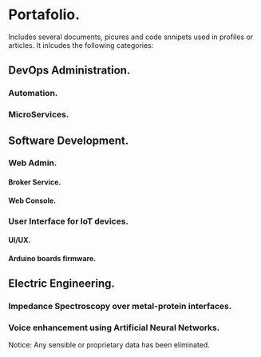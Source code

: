 # Portafolio.

Includes several documents, picures and code snnipets used in profiles or articles.
It inlcudes the following categories:

## DevOps Administration.

### Automation.
### MicroServices.

## Software Development.

### Web Admin.
#### Broker Service.
#### Web Console.

### User Interface for IoT devices.
#### UI/UX.
#### Arduino boards firmware.

## Electric Engineering.

### Impedance Spectroscopy over metal-protein interfaces.
### Voice enhancement using Artificial Neural Networks.


Notice: Any sensible or proprietary data has been eliminated.
